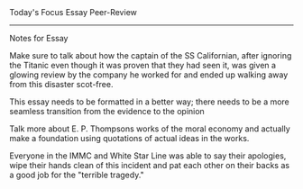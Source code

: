 <div class="wrapper">
	<span class="header"> Today's Focus </span>
	<span class="emphasis-title">Essay Peer-Review</span> 
	<hr>
	<span class="sub-header">Notes for Essay</span>
	<div class="separation-box">
		<p>Make sure to talk about how the captain of the SS Californian, after ignoring the Titanic even though it was proven that they had seen it, was given a glowing review by the company he worked for and ended up walking away from this disaster scot-free.</p>
		<p>This essay needs to be formatted in a better way; there needs to be a more seamless transition from the evidence to the opinion</p>
		<p>Talk more about E. P. Thompsons works of the moral economy and actually make a foundation using quotations of actual ideas in the works.</p>
		<p>Everyone in the IMMC and White Star Line was able to say their apologies, wipe their hands clean of this incident and pat each other on their backs as a good job for the "terrible tragedy."</p>
	</div>
</div>